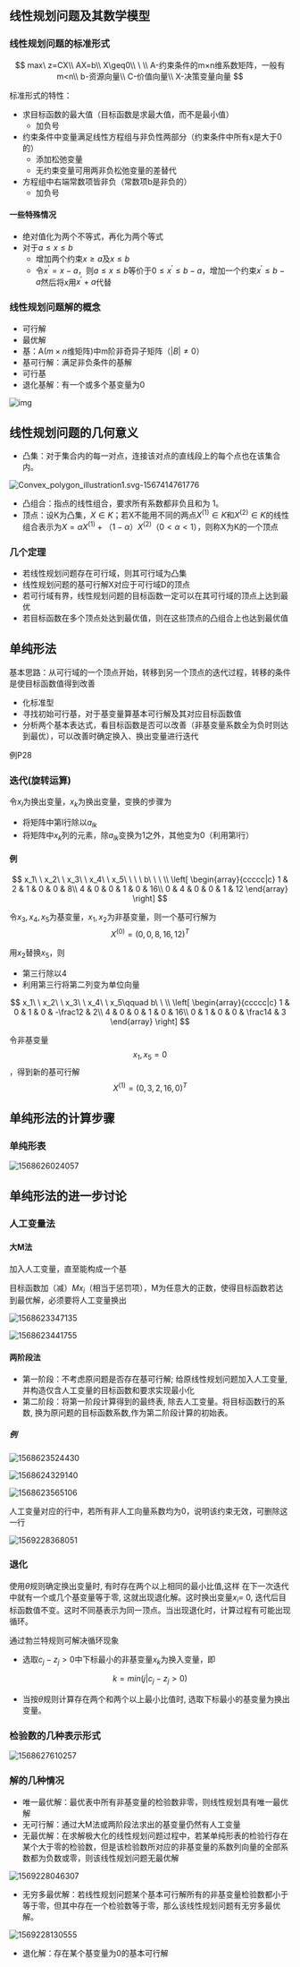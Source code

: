## 线性规划问题及其数学模型

### 线性规划问题的标准形式

$$
max\ z=CX\\
AX=b\\
X\geq0\\
\ \\
A-约束条件的m×n维系数矩阵，一般有m<n\\
b-资源向量\\
C-价值向量\\
X-决策变量向量
$$

标准形式的特性：

- 求目标函数的最大值（目标函数是求最大值，而不是最小值）
  - 加负号
- 约束条件中变量满足线性方程组与非负性两部分（约束条件中所有x是大于0的）
  - 添加松弛变量
  - 无约束变量可用两非负松弛变量的差替代
- 方程组中右端常数项皆非负（常数项b是非负的）
  - 加负号

#### 一些特殊情况

- 绝对值化为两个不等式，再化为两个等式
- 对于$a\le x\le b$
  - 增加两个约束$x\ge a$及$x\le b$
  - 令$x^{'}=x-a$，则$a\le x\le b$等价于$0\le x^{'}\le b-a$，增加一个约束$x^{'}\le b-a$然后将$x$用$x^{'}+a$代替

### 线性规划问题解的概念

- 可行解
- 最优解
- 基：A($m×n$维矩阵)中m阶非奇异子矩阵（$|B|\neq 0$）
- 基可行解：满足非负条件的基解
- 可行基
- 退化基解：有一个或多个基变量为0

![img](ch2.assets/v2-7abe0764edfa9abef9a29a17c2f8b837_hd.jpg)

## 线性规划问题的几何意义

- 凸集：对于集合内的每一对点，连接该对点的直线段上的每个点也在该集合内。

![Convex_polygon_illustration1.svg-1567414761776](ch2.assets/Convex_polygon_illustration1.svg-1567414761776.png)

- 凸组合：指点的线性组合，要求所有系数都非负且和为 1。
- 顶点：设K为凸集，$X\in K$；若X不能用不同的两点$X^{(1)}\in K$和$X^{(2)}\in K$的线性组合表示为$X=\alpha X^{(1)}+（1-\alpha）X^{(2)}（0 < \alpha < 1）$，则称X为K的一个顶点

### 几个定理

- 若线性规划问题存在可行域，则其可行域为凸集
- 线性规划问题的基可行解X对应于可行域D的顶点
- 若可行域有界，线性规划问题的目标函数一定可以在其可行域的顶点上达到最优
- 若目标函数在多个顶点处达到最优值，则在这些顶点的凸组合上也达到最优值

## 单纯形法

基本思路：从可行域的一个顶点开始，转移到另一个顶点的迭代过程，转移的条件是使目标函数值得到改善

- 化标准型
- 寻找初始可行基，对于基变量算基本可行解及其对应目标函数值
- 分析两个基本表达式，看目标函数是否可以改善（非基变量系数全为负时则达到最优），可以改善时确定换入、换出变量进行迭代

例P28

### 迭代(旋转运算)

令$x_l$为换出变量，$x_k$为换出变量，变换的步骤为

- 将矩阵中第l行除以$a_{lk}$
- 将矩阵中$x_k$列的元素，除$a_{lk}$变换为1之外，其他变为0（利用第l行）

#### 例

$$
x_1\ \  x_2\ \  x_3\ \  x_4\ \  x_5\ \ \ \ b\ \ \ \\
\left[
    \begin{array}{ccccc|c}
      1 & 2 & 1 & 0 & 0 & 8\\
      4 & 0 & 0 & 1 & 0 & 16\\
      0 & 4 & 0 & 0 & 1 & 12
    \end{array}
\right]
$$

令$x_3,x_4,x_5$为基变量，$x_1,x_2$为非基变量，则一个基可行解为
$$
X^{(0)}=(0,0,8,16,12)^T
$$


用$x_2$替换$x_5$，则

- 第三行除以4
- 利用第三行将第二列变为单位向量

$$
x_1\ \  x_2\ \  x_3\ \  x_4\ \  x_5\qquad b\ \ \\
\left[
    \begin{array}{ccccc|c}
      1 & 0 & 1 & 0 & -\frac12 & 2\\
      4 & 0 & 0 & 1 & 0 & 16\\
      0 & 1 & 0 & 0 & \frac14 & 3
    \end{array}
\right]
$$

令非基变量$$x_1,x_5=0$$，得到新的基可行解
$$
X^{(1)}=(0,3,2,16,0)^T
$$


## 单纯形法的计算步骤

### 单纯形表

![1568626024057](ch2.assets/1568626024057.png)

## 单纯形法的进一步讨论

### 人工变量法

#### 大M法

加入人工变量，直至能构成一个基

目标函数加（减）$Mx_i$（相当于惩罚项），M为任意大的正数，使得目标函数若达到最优解，必须要将人工变量换出

![1568623347135](ch2.assets/1568623347135.png)

![1568623441755](ch2.assets/1568623441755.png)

#### 两阶段法 

- 第一阶段：不考虑原问题是否存在基可行解; 给原线性规划问题加入人工变量, 并构造仅含人工变量的目标函数和要求实现最小化
- 第二阶段：将第一阶段计算得到的最终表, 除去人工变量。将目标函数行的系数, 换为原问题的目标函数系数,作为第二阶段计算的初始表。 

##### 例

![1568623524430](ch2.assets/1568623524430.png)

![1568624329140](ch2.assets/1568624329140.png)

![1568623565106](ch2.assets/1568623565106.png)

人工变量对应的行中，若所有非人工向量系数均为0，说明该约束无效，可删除这一行

![1569228368051](ch2.assets/1569228368051.png)

### 退化

使用$\theta$规则确定换出变量时, 有时存在两个以上相同的最小比值,这样 在下一次迭代中就有一个或几个基变量等于零, 这就出现退化解。这时换出变量$x_i$= 0, 迭代后目标函数值不变。这时不同基表示为同一顶点。当出现退化时，计算过程有可能出现循环。

通过勃兰特规则可解决循环现象

- 选取$c_j-z_j>0$中下标最小的非基变量$x_k$为换入变量，即

$$
k=min(j|c_j-z_j>0)
$$

- 当按$\theta$规则计算存在两个和两个以上最小比值时, 选取下标最小的基变量为换出变量。 

### 检验数的几种表示形式

![1568627610257](ch2.assets/1568627610257.png)

### 解的几种情况

- 唯一最优解：最优表中所有非基变量的检验数非零，则线性规划具有唯一最优解
- 无可行解：通过大M法或两阶段法求出的基变量仍然有人工变量
- 无最优解：在求解极大化的线性规划问题过程中，若某单纯形表的检验行存在某个大于零的检验数，但是该检验数所对应的非基变量的系数列向量的全部系数都为负数或零，则该线性规划问题无最优解

![1569228046307](ch2.assets/1569228046307.png)

- 无穷多最优解：若线性规划问题某个基本可行解所有的非基变量检验数都小于等于零，但其中存在一个检验数等于零，那么该线性规划问题有无穷多最优解。

![1569228130555](ch2.assets/1569228130555.png)

- 退化解：存在某个基变量为0的基本可行解